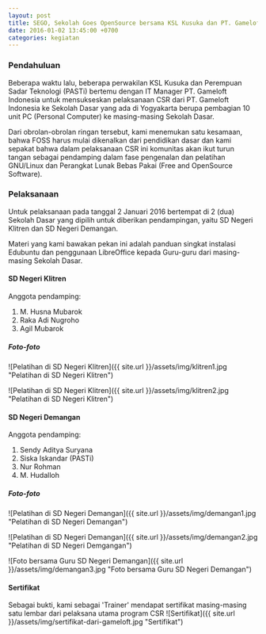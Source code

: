 ```yaml
---
layout: post
title: SEGO, Sekolah Goes OpenSource bersama KSL Kusuka dan PT. Gameloft Indonesia
date: 2016-01-02 13:45:00 +0700
categories: kegiatan
---
```


### Pendahuluan
Beberapa waktu lalu, beberapa perwakilan KSL Kusuka dan Perempuan Sadar Teknologi (PASTi) bertemu dengan IT Manager PT. Gameloft Indonesia untuk mensukseskan pelaksanaan CSR dari PT. Gameloft Indonesia ke Sekolah Dasar yang ada di Yogyakarta berupa pembagian 10 unit PC (Personal Computer) ke masing-masing Sekolah Dasar.

Dari obrolan-obrolan ringan tersebut, kami menemukan satu kesamaan, bahwa FOSS harus mulai dikenalkan dari pendidikan dasar dan kami sepakat bahwa dalam pelaksanaan CSR ini komunitas akan ikut turun tangan sebagai pendamping dalam fase pengenalan dan pelatihan GNU/Linux dan Perangkat Lunak Bebas Pakai (Free and OpenSource Software).

### Pelaksanaan
Untuk pelaksanaan pada tanggal 2 Januari 2016 bertempat di 2 (dua) Sekolah Dasar yang dipilih untuk diberikan pendampingan, yaitu SD Negeri Klitren dan SD Negeri Demangan.

Materi yang kami bawakan pekan ini adalah panduan singkat instalasi Edubuntu dan penggunaan LibreOffice kepada Guru-guru dari masing-masing Sekolah Dasar.

#### SD Negeri Klitren
Anggota pendamping:

1. M. Husna Mubarok
2. Raka Adi Nugroho
3. Agil Mubarok

##### Foto-foto
![Pelatihan di SD Negeri Klitren]({{ site.url }}/assets/img/klitren1.jpg "Pelatihan di SD Negeri Klitren")

![Pelatihan di SD Negeri Klitren]({{ site.url }}/assets/img/klitren2.jpg "Pelatihan di SD Negeri Klitren")

#### SD Negeri Demangan
Anggota pendamping:

1. Sendy Aditya Suryana
2. Siska Iskandar (PASTi)
3. Nur Rohman
4. M. Hudalloh

##### Foto-foto
![Pelatihan di SD Negeri Demangan]({{ site.url }}/assets/img/demangan1.jpg "Pelatihan di SD Negeri Demangan")

![Pelatihan di SD Negeri Demangan]({{ site.url }}/assets/img/demangan2.jpg "Pelatihan di SD Negeri Demgangan")

![Foto bersama Guru SD Negeri Demangan]({{ site.url }}/assets/img/demangan3.jpg "Foto bersama Guru SD Negeri Demangan")

#### Sertifikat
Sebagai bukti, kami sebagai 'Trainer' mendapat sertifikat masing-masing satu lembar dari pelaksana utama program CSR
![Sertifikat]({{ site.url }}/assets/img/sertifikat-dari-gameloft.jpg "Sertifikat")